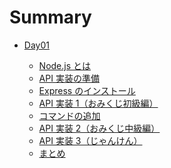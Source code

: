 # Summary

- [Day01](./day02/readme.md)

  - [Node.js とは](./day02/about-nodejs.md)
  - [API 実装の準備](./day02/prepare-api.md)
  - [Express のインストール](./day02/install-express.md)
  - [API 実装 1（おみくじ初級編）](./day02/omikuji-api01.md)
  - [コマンドの追加](./day02/add-command.md)
  - [API 実装 2（おみくじ中級編）](./day02/omikuji-api02.md)
  - [API 実装 3（じゃんけん）](./day02/janken-api.md)
  - [まとめ](./day02/summary.md)

<!-- - [Day02](./day03/readme.md)

  - [データの永続化について](./day03/about-perpetuation.md)
  - [Firestore の準備](./day03/setup-firestore.md)
  - [ファイル作成と動作確認](./day03/setup-files.md)
  - [Create の処理](./day03/crud-create.md)
  - [Read の処理（全件）](./day03/crud-read-all.md)
  - [Read の処理（1 件）](./day03/crud-read-one.md)
  - [Update の処理](./day03/crud-update.md)
  - [Delete の処理](./day03/crud-delete.md)
  - [まとめ](./day03/summary.md) -->

<!-- - [Day03](./day01/readme.md)

  - [React とは](./day01/about-react.md)
  - [アプリケーション実装の準備](./day01/construct-app.md)
  - [コンポーネント](./day01/use-component.md)
  - [props の活用](./day01/use-props.md)
  - [router 機能](./day01/use-router.md)
  - [子コンポーネントへの関数入力](./day01/props-function.md)
  - [http リクエストの実装](./day01/http-request.md)
  - [表示の調整](./day01/ui.md)
  - [課題（任意）](./day01/work.md) -->

<!-- - [Day04](./day04/readme.md)

  - [サーバ側の準備](./day04/setup-server.md)
  - [必要な画面の準備](./day04/create-pages.md)
  - [tweet 送信画面の作成](./day04/tweet-post.md)
  - [tweet 一覧画面の作成](./day04/tweet-index.md)
  - [コンポーネントの最適化](./day04/setup-component.md)
  - [tweet 個別表示画面の作成](./day04/tweet-find.md)
  - [データ取得タイミングの最適化](./day04/swr-setup.md)
  - [データ取得タイミングの調整](./day04/swr-polling.md)
  - [まとめ](./day04/summary.md) -->
